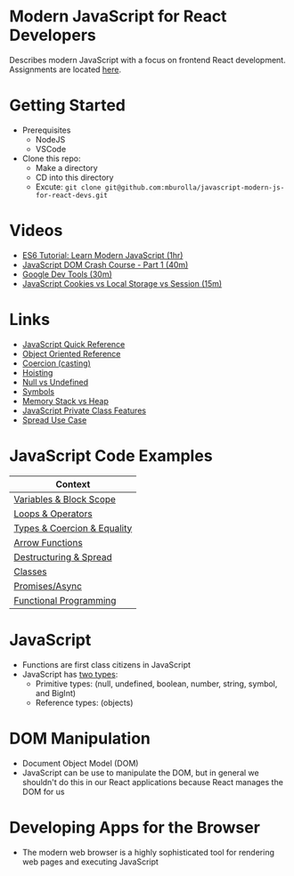 # Modern JavaScript for React Developers
Describes modern JavaScript with a focus on frontend React development.  Assignments are located [here](./assignments.md).

# Getting Started 
- Prerequisites
  - NodeJS
  - VSCode
- Clone this repo:
  - Make a directory
  - CD into this directory
  - Excute: `git clone git@github.com:mburolla/javascript-modern-js-for-react-devs.git`

# Videos
- [ES6 Tutorial: Learn Modern JavaScript (1hr)](https://youtu.be/NCwa_xi0Uuc)
- [JavaScript DOM Crash Course - Part 1 (40m)](https://youtu.be/0ik6X4DJKCc)
- [Google Dev Tools (30m)](https://youtu.be/VYyQv0CSZOE)
- [JavaScript Cookies vs Local Storage vs Session (15m)](https://youtu.be/GihQAC1I39Q)

# Links
- [JavaScript Quick Reference](javascript-reference.md)
- [Object Oriented Reference](oop-reference.md)
- [Coercion (casting)](https://www.freecodecamp.org/news/js-type-coercion-explained-27ba3d9a2839/)
- [Hoisting](https://www.w3schools.com/js/js_hoisting.asp)
- [Null vs Undefined](https://flexiple.com/undefined-vs-null-javascript/#:~:text=Unassigned%20variables%20are%20initialized%20by%20JavaScript%20with%20a%20default%20value%20of%20undefined.&text=Here%20as%20the%20variable%20is,a%20representation%20of%20no%20value.)
- [Symbols](https://www.programiz.com/javascript/symbol)
- [Memory Stack vs Heap](https://felixgerschau.com/javascript-memory-management/)
- [JavaScript Private Class Features](https://developer.mozilla.org/en-US/docs/Web/JavaScript/Reference/Classes/Private_class_fields)
- [Spread Use Case](https://www.samanthaming.com/tidbits/92-6-use-cases-of-spread-with-array/)

# JavaScript Code Examples
|Context                                                    
|-----------------------------------------------------------|
|[Variables & Block Scope](variables-block-scope.mjs)       |
|[Loops & Operators](loops-operators.mjs)                   |
|[Types & Coercion & Equality](types-coercion-equality.mjs) |
|[Arrow Functions](arrow-functions.mjs)                     |
|[Destructuring & Spread](destructuring-spread.mjs)         |
|[Classes](classes.mjs)                                     |
|[Promises/Async](promises-async-await.mjs)                 |
|[Functional Programming](functional-programming.mjs)       |

# JavaScript
- Functions are first class citizens in JavaScript
- JavaScript has [two types](https://developer.mozilla.org/en-US/docs/Web/JavaScript/Data_structures): 
  - Primitive types: (null, undefined, boolean, number, string, symbol, and BigInt)
  - Reference types: (objects)

# DOM Manipulation
- Document Object Model (DOM)
- JavaScript can be use to manipulate the DOM, but in general we shouldn't do this in our React applications because React manages the DOM for us

# Developing Apps for the Browser
- The modern web browser is a highly sophisticated tool for rendering web pages and executing JavaScript
